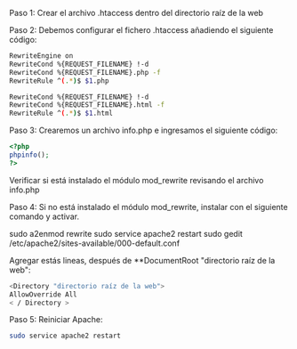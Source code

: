 Paso 1: Crear el archivo .htaccess dentro del directorio raíz de la web

Paso 2: Debemos configurar el fichero .htaccess añadiendo el siguiente código:

```bash
RewriteEngine on
RewriteCond %{REQUEST_FILENAME} !-d
RewriteCond %{REQUEST_FILENAME}.php -f
RewriteRule ^(.*)$ $1.php

RewriteCond %{REQUEST_FILENAME} !-d
RewriteCond %{REQUEST_FILENAME}.html -f
RewriteRule ^(.*)$ $1.html
```

Paso 3: Crearemos un archivo info.php e ingresamos el siguiente código:

```php
<?php
phpinfo();
?>
```

Verificar si está instalado el módulo mod_rewrite revisando el archivo info.php

Paso 4: Si no está instalado el módulo mod_rewrite, instalar con el siguiente comando y activar.

sudo a2enmod rewrite
sudo service apache2 restart
sudo gedit /etc/apache2/sites-available/000-default.conf

Agregar estás lineas, después de **DocumentRoot "directorio raíz de la web":

```bash
<Directory "directorio raíz de la web">
AllowOverride All
< / Directory >
```

Paso 5:
Reiniciar Apache:

```bash
sudo service apache2 restart
```
